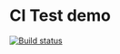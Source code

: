 # CI Test demo

[![Build status](https://ci.appveyor.com/api/projects/status/nkqmu27pjlv781ru?svg=true)](https://ci.appveyor.com/project/aelain/ajs-hw4-map)